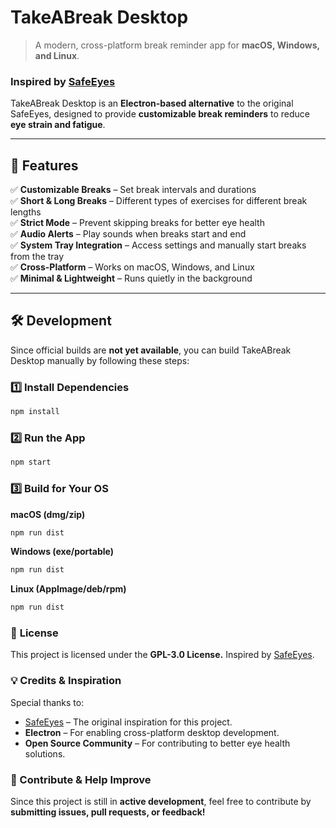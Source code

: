 # **TakeABreak Desktop**
> A modern, cross-platform break reminder app for **macOS, Windows, and Linux**.

### **Inspired by** [SafeEyes](https://github.com/slgobinath/SafeEyes)  
TakeABreak Desktop is an **Electron-based alternative** to the original SafeEyes, designed to provide **customizable break reminders** to reduce **eye strain and fatigue**.

---

## **🚀 Features**
✅ **Customizable Breaks** – Set break intervals and durations  
✅ **Short & Long Breaks** – Different types of exercises for different break lengths  
✅ **Strict Mode** – Prevent skipping breaks for better eye health  
✅ **Audio Alerts** – Play sounds when breaks start and end  
✅ **System Tray Integration** – Access settings and manually start breaks from the tray  
✅ **Cross-Platform** – Works on macOS, Windows, and Linux  
✅ **Minimal & Lightweight** – Runs quietly in the background  

---

## **🛠️ Development**
Since official builds are **not yet available**, you can build TakeABreak Desktop manually by following these steps:

### **1️⃣ Install Dependencies**
```bash
npm install
```

### **2️⃣ Run the App**
```bash
npm start
```

### **3️⃣ Build for Your OS**
**macOS (dmg/zip)**
```bash
npm run dist
```
**Windows (exe/portable)**
```bash
npm run dist
```
**Linux (AppImage/deb/rpm)**
```bash
npm run dist
```

### 📜 **License**
This project is licensed under the **GPL-3.0 License.**
Inspired by [SafeEyes](https://github.com/slgobinath/SafeEyes).

### 💡 **Credits & Inspiration**
Special thanks to:
- [SafeEyes](https://github.com/slgobinath/SafeEyes) – The original inspiration for this project.
- **Electron** – For enabling cross-platform desktop development.
- **Open Source Community** – For contributing to better eye health solutions.

### **🚀 Contribute & Help Improve**
Since this project is still in **active development**, feel free to contribute by **submitting issues, pull requests, or feedback!**
